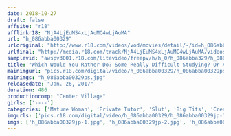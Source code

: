 ```yaml
---
date: 2018-10-27
draft: false
affsite: "r18"
afflinkr18: "NjA4LjEuMS4xLjAuMC4wLjAuMA"
url: "h_086abba00329"
urloriginal: "http://www.r18.com/videos/vod/movies/detail/-/id=h_086abba00329"
urlfinal: "http://media.r18.com/track/NjA4LjEuMS4xLjAuMC4wLjAuMA/videos/vod/movies/detail/-/id=h_086abba00329"
samplevid: "awspv3001.r18.com/litevideo/freepv/h/h_0/h_086abba329/h_086abba329_dmb_w.mp4"
title: "Which Would You Rather Do? Some Really Difficult Studying? Or A Horny Class Project? This Sexy Teacher Is Saying I'll Teach You Everything You Need To Know An Old Lady Teacher Teaches All About Creampie Sex 30 Ladies/8 Hours"
mainimgurl: "pics.r18.com/digital/video/h_086abba00329/h_086abba00329ps.jpg"
mainimgs: "h_086abba00329ps.jpg"
releasedate: "Jan. 26, 2017"
duration: 486
productioncomp: "Center Village"
girls: ['----']
categories: ['Mature Woman', 'Private Tutor', 'Slut', 'Big Tits', 'Creampie', 'Over 4 Hours', 'Hi-Def']
imgurls: ['pics.r18.com/digital/video/h_086abba00329/h_086abba00329jp-1.jpg', 'pics.r18.com/digital/video/h_086abba00329/h_086abba00329jp-2.jpg', 'pics.r18.com/digital/video/h_086abba00329/h_086abba00329jp-3.jpg', 'pics.r18.com/digital/video/h_086abba00329/h_086abba00329jp-4.jpg', 'pics.r18.com/digital/video/h_086abba00329/h_086abba00329jp-5.jpg', 'pics.r18.com/digital/video/h_086abba00329/h_086abba00329jp-6.jpg', 'pics.r18.com/digital/video/h_086abba00329/h_086abba00329jp-7.jpg', 'pics.r18.com/digital/video/h_086abba00329/h_086abba00329jp-8.jpg', 'pics.r18.com/digital/video/h_086abba00329/h_086abba00329jp-9.jpg', 'pics.r18.com/digital/video/h_086abba00329/h_086abba00329jp-10.jpg', 'pics.r18.com/digital/video/h_086abba00329/h_086abba00329jp-11.jpg', 'pics.r18.com/digital/video/h_086abba00329/h_086abba00329jp-12.jpg', 'pics.r18.com/digital/video/h_086abba00329/h_086abba00329jp-13.jpg', 'pics.r18.com/digital/video/h_086abba00329/h_086abba00329jp-14.jpg', 'pics.r18.com/digital/video/h_086abba00329/h_086abba00329jp-15.jpg', 'pics.r18.com/digital/video/h_086abba00329/h_086abba00329jp-16.jpg', 'pics.r18.com/digital/video/h_086abba00329/h_086abba00329jp-17.jpg', 'pics.r18.com/digital/video/h_086abba00329/h_086abba00329jp-18.jpg', 'pics.r18.com/digital/video/h_086abba00329/h_086abba00329jp-19.jpg', 'pics.r18.com/digital/video/h_086abba00329/h_086abba00329jp-20.jpg']
imgs: ['h_086abba00329jp-1.jpg', 'h_086abba00329jp-2.jpg', 'h_086abba00329jp-3.jpg', 'h_086abba00329jp-4.jpg', 'h_086abba00329jp-5.jpg', 'h_086abba00329jp-6.jpg', 'h_086abba00329jp-7.jpg', 'h_086abba00329jp-8.jpg', 'h_086abba00329jp-9.jpg', 'h_086abba00329jp-10.jpg', 'h_086abba00329jp-11.jpg', 'h_086abba00329jp-12.jpg', 'h_086abba00329jp-13.jpg', 'h_086abba00329jp-14.jpg', 'h_086abba00329jp-15.jpg', 'h_086abba00329jp-16.jpg', 'h_086abba00329jp-17.jpg', 'h_086abba00329jp-18.jpg', 'h_086abba00329jp-19.jpg', 'h_086abba00329jp-20.jpg']
---
```

